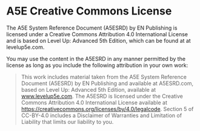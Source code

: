 # A5E Creative Commons License

The A5E System Reference Document (A5ESRD) by EN Publishing is licensed under a Creative Commons Attribution 4.0 International License and is based on Level Up: Advanced 5th Edition, which can be found at at levelup5e.com.

You may use the content in the A5ESRD in any manner permitted by the license as long as you include the following attribution in your own work:

> This work includes material taken from the A5E System Reference Document (A5ESRD) by EN Publishing and available at A5ESRD.com, based on Level Up: Advanced 5th Edition, available at www.levelup5e.com. The A5ESRD is licensed under the Creative Commons Attribution 4.0 International License available at https://creativecommons.org/licenses/by/4.0/legalcode. Section 5 of CC-BY-4.0 includes a Disclaimer of Warranties and Limitation of Liability that limits our liability to you.

